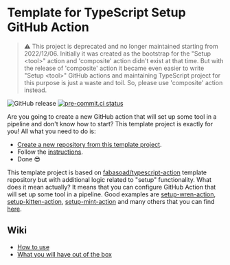 # Template for TypeScript Setup GitHub Action

> :warning: This project is deprecated and no longer maintained starting from
> 2022/12/06. Initially it was created as the bootstrap for the "Setup &lt;tool&gt;"
> action and 'composite' action didn't exist at that time. But with the release
> of 'composite' action it became even easier to write "Setup &lt;tool&gt;" GitHub
> actions and maintaining TypeScript project for this purpose is just a waste and
> toil. So, please use 'composite' action instead.

![GitHub release](https://img.shields.io/github/v/release/fabasoad/typescript-setup-action?include_prereleases)
[![pre-commit.ci status](https://results.pre-commit.ci/badge/github/fabasoad/typescript-setup-action/main.svg)](https://results.pre-commit.ci/latest/github/fabasoad/typescript-setup-action/main)

Are you going to create a new GitHub action that will set up some tool in a pipeline
and don't know how to start? This template project is exactly for you! All what
you need to do is:

- [Create a new repository from this template project](https://docs.github.com/en/github/creating-cloning-and-archiving-repositories/creating-a-repository-from-a-template).
- Follow the [instructions](https://github.com/fabasoad/typescript-setup-action/wiki/How-to-use).
- Done :sunglasses:

This template project is based on [fabasoad/typescript-action](https://github.com/fabasoad/typescript-action)
template repository but with additional logic related to "setup" functionality.
What does it mean actually? It means that you can configure GitHub Action that
will set up some tool in a pipeline. Good examples are [setup-wren-action](https://github.com/fabasoad/setup-wren-action),
[setup-kitten-action](https://github.com/fabasoad/setup-kitten-action), [setup-mint-action](https://github.com/fabasoad/setup-mint-action)
and many others that you can find [here](https://github.com/marketplace?type=actions&query=fabasoad+Setup).

## Wiki

- [How to use](https://github.com/fabasoad/typescript-setup-action/wiki/How-to-use)
- [What you will have out of the box](https://github.com/fabasoad/typescript-setup-action/wiki/What-you-will-have-out-of-the-box)
